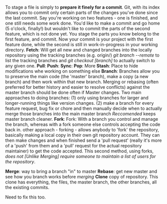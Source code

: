  To stage a file is simply to **prepare it finely for a commit**. Git, with its index allows you to commit only certain parts of the changes you've done since the last commit. Say you're working on two features - one is finished, and one still needs some work done. You'd like to make a commit and go home (5 o'clock, finally!) but wouldn't like to commit the parts of the second feature, which is not done yet. You stage the parts you know belong to the first feature, and commit. Now your commit is your project with the first feature done, while the second is still in work-in-progress in your working directory.
**Fetch**: Will get all new and changed branches into the locally repository using the tracking branches (e.g. origin/) *git branch --remote* to list the tracking branches and *git checkout [branch]* to actually switch to any given one.
**Pull**:
**Push**:
**Sync**:
**Pop**:  More
**Stash**: Place to hide modifications whe working on something else
**Branch**: Branches allow you to preserve the main code (the 'master' branch), make a copy (a new branch) and then work within that new branch. Merging or rebasing (often preferred for better history and easier to resolve conflicts) against the master branch should be done often if Master changes. Two main approaches to doing branches: (1) only using branches for larger and longer-running things like version changes. (2) make a branch for every feature request, bug fix or chore and then manually decide when to actually merge those branches into the main master branch *Reccomended* keeps master branch cleaner.
**Fork**: Fork: With a branch you control and manage the branch, whereas with a fork someone else controls accepting the code back in. other approach - forking - allows anybody to 'fork' the repository, basically making a local copy in their own git repository account. They can then make changes and when finished send a 'pull request' (really it's more of a 'push' from them and a 'pull' request for the actual repository maintainer) to get the code accepted.
This second method, using forks, *does not [Unlike Merging] require someone to maintain a list of users for the repository*. 

**Merge**: way to bring a branch "in" to master
**Rebase**: get new master and see how you branch works before *merging*
**Clone** copy of repository. This clone has everything, the files, the master branch, the other branches, all the existing commits.

Need to fix this too.
